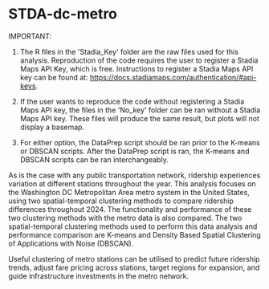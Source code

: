 # STDA-dc-metro

IMPORTANT:

1. The R files in the 'Stadia_Key' folder are the raw files used for this analysis. Reproduction of the code requires the user to register a Stadia Maps API Key, which is free. Instructions to register a Stadia Maps API key can be found at: https://docs.stadiamaps.com/authentication/#api-keys.

2. If the user wants to reproduce the code without registering a Stadia Maps API key, the files in the 'No_key' folder can be ran without a Stadia Maps API key. These files will produce the same result, but plots will not display a basemap. 

3. For either option, the DataPrep script should be ran prior to the K-means or DBSCAN scripts. After the DataPrep script is ran, the K-means and DBSCAN scripts can be ran interchangeably.


As is the case with any public transportation network, ridership experiences variation at different stations throughout the year. This analysis focuses on the Washington DC Metropolitan Area metro system in the United States, using two spatial-temporal clustering methods to compare ridership differences throughout 2024. The functionality and performance of these two clustering methods with the metro data is also compared. The two spatial-temporal clustering methods used to perform this data analysis and performance comparison are K-means and Density Based Spatial Clustering of Applications with Noise (DBSCAN).

Useful clustering of metro stations can be utilised to predict future ridership trends, adjust fare pricing across stations, target regions for expansion, and guide infrastructure investments in the metro network. 